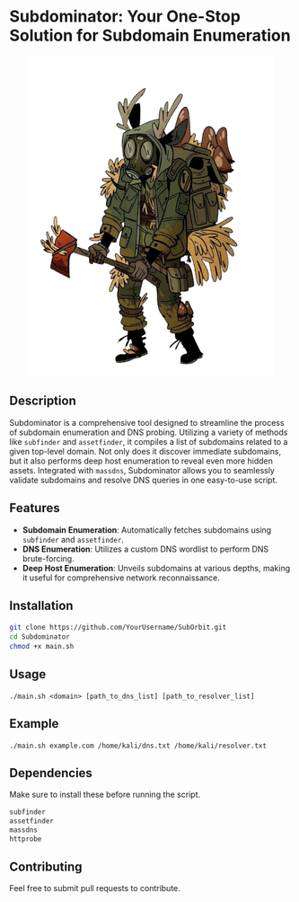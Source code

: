 # Subdominator: Your One-Stop Solution for Subdomain Enumeration

<p align="center">
  <img src="https://raw.githubusercontent.com/Edd13Mora/Subdominator/main/feffac0caa646dfe21e21ea172629c3c-removebg-preview.png">
</p>

## Description

Subdominator is a comprehensive tool designed to streamline the process of subdomain enumeration and DNS probing. Utilizing a variety of methods like `subfinder` and `assetfinder`, it compiles a list of subdomains related to a given top-level domain. Not only does it discover immediate subdomains, but it also performs deep host enumeration to reveal even more hidden assets. Integrated with `massdns`, Subdominator allows you to seamlessly validate subdomains and resolve DNS queries in one easy-to-use script.

## Features

- **Subdomain Enumeration**: Automatically fetches subdomains using `subfinder` and `assetfinder`.
- **DNS Enumeration**: Utilizes a custom DNS wordlist to perform DNS brute-forcing.
- **Deep Host Enumeration**: Unveils subdomains at various depths, making it useful for comprehensive network reconnaissance.

## Installation

```bash
git clone https://github.com/YourUsername/SubOrbit.git
cd Subdominator
chmod +x main.sh
```
## Usage
```
./main.sh <domain> [path_to_dns_list] [path_to_resolver_list]
```
## Example 
```
./main.sh example.com /home/kali/dns.txt /home/kali/resolver.txt
```
## Dependencies

Make sure to install these before running the script.
```
subfinder
assetfinder
massdns
httprobe
```
## Contributing
Feel free to submit pull requests to contribute.
